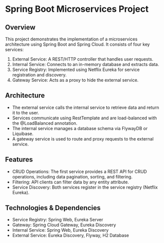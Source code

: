 # Spring Boot Microservices Project
## Overview
This project demonstrates the implementation of a microservices architecture using Spring Boot and Spring Cloud. It consists of four key services:

1. External Service: A REST/HTTP controller that handles user requests.
2. Internal Service: Connects to an in-memory database and extracts data.
3. Service Registry: Implemented using Netflix Eureka for service registration and discovery.
4. Gateway Service: Acts as a proxy to hide the external service.
## Architecture
* The external service calls the internal service to retrieve data and return it to the user.
* Services communicate using RestTemplate and are load-balanced with the @LoadBalanced annotation.
* The internal service manages a database schema via FlywayDB or Liquibase.
* A gateway service is used to route and proxy requests to the external service.
## Features
* CRUD Operations: The first service provides a REST API for CRUD operations, including data pagination, sorting, and filtering.
* Filtering: API clients can filter data by any entity attribute.
* Service Discovery: Both services register in the service registry (Netflix Eureka).
## Technologies & Dependencies
* Service Registry: Spring Web, Eureka Server
* Gateway: Spring Cloud Gateway, Eureka Discovery
* Internal Service: Spring Web, Eureka Discovery
* External Service: Eureka Discovery, Flyway, H2 Database
